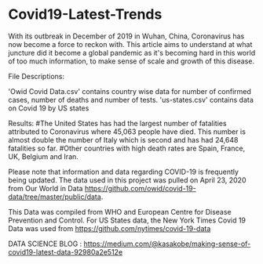 # Covid19-Latest-Trends

With its outbreak in December of 2019 in Wuhan, China, Coronavirus has now become a force 
to reckon with. This article aims to understand at what juncture did it become a global 
pandemic as it's becoming hard in this world of too much information, to make
sense of scale and growth of this disease.


File Descriptions:

'Owid Covid Data.csv' contains country wise data for number of confirmed cases, number of deaths
and number of tests.
'us-states.csv' contains data on Covid 19 by US states


Results:
#The United States has had the largest number of fatalities attributed to Coronavirus where 45,063 people have died. This number is almost double the number of Italy which is second and has had 24,648 fatalities so far.
#Other countries with high death rates are Spain, France, UK, Belgium and Iran.

Please note that information and data regarding COVID-19 is frequently being updated. 
The data used in this project was pulled on April 23, 2020 from Our World in 
Data https://github.com/owid/covid-19-data/tree/master/public/data. 

This Data was compiled from WHO and European Centre for Disease Prevention and Control.
For US States data, the New York Times Covid 19 Data was used from https://github.com/nytimes/covid-19-data

DATA SCIENCE BLOG : https://medium.com/@kasakobe/making-sense-of-covid19-latest-data-92980a2e512e
